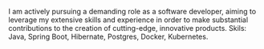I am actively pursuing a demanding role as a software developer, aiming to leverage my extensive skills and
experience in order to make substantial contributions to the creation of cutting-edge, innovative products.
Skils: Java, Spring Boot, Hibernate, Postgres, Docker, Kubernetes.
